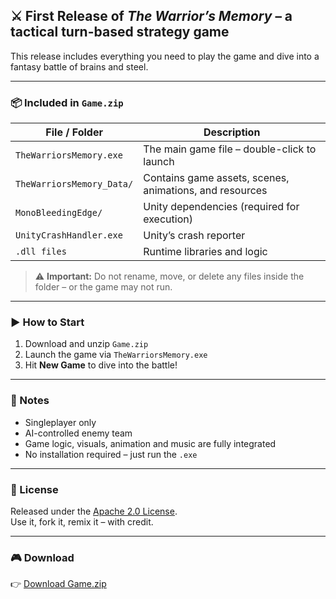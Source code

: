 ## ⚔️ First Release of *The Warrior’s Memory* – a tactical turn-based strategy game

This release includes everything you need to play the game and dive into a fantasy battle of brains and steel.

---

### 📦 Included in `Game.zip`

| File / Folder                  | Description                                                           |
|-------------------------------|-----------------------------------------------------------------------|
| `TheWarriorsMemory.exe`       | The main game file – double-click to launch                           |
| `TheWarriorsMemory_Data/`     | Contains game assets, scenes, animations, and resources               |
| `MonoBleedingEdge/`           | Unity dependencies (required for execution)                           |
| `UnityCrashHandler.exe`       | Unity’s crash reporter                                                |
| `.dll files`                  | Runtime libraries and logic                                           |

> ⚠️ **Important:** Do not rename, move, or delete any files inside the folder – or the game may not run.

---

### ▶️ How to Start

1. Download and unzip `Game.zip`
2. Launch the game via `TheWarriorsMemory.exe`
3. Hit **New Game** to dive into the battle!

---

### 🧪 Notes

- Singleplayer only
- AI-controlled enemy team
- Game logic, visuals, animation and music are fully integrated
- No installation required – just run the `.exe`

---

### 📜 License

Released under the [Apache 2.0 License](https://github.com/SimonRuttmann/TheWarriorsMemory/blob/main/LICENSE).  
Use it, fork it, remix it – with credit.

---

### 🎮 Download

👉 [Download Game.zip](https://github.com/SimonRuttmann/TheWarriorsMemory/releases/download/v1.0.0/Game.zip)
